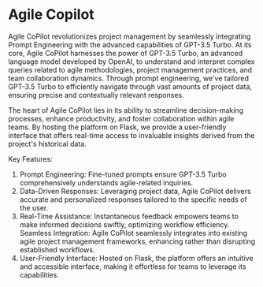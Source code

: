 # Agile Copilot
Agile CoPilot revolutionizes project management by seamlessly integrating Prompt Engineering with the advanced capabilities of GPT-3.5 Turbo. 
At its core, Agile CoPilot harnesses the power of GPT-3.5 Turbo, an advanced language model developed by OpenAI, to understand and interpret complex queries related to agile methodologies, project management practices, and team collaboration dynamics. Through prompt engineering, we've tailored GPT-3.5 Turbo to efficiently navigate through vast amounts of project data, ensuring precise and contextually relevant responses.

The heart of Agile CoPilot lies in its ability to streamline decision-making processes, enhance productivity, and foster collaboration within agile teams. By hosting the platform on Flask, we provide a user-friendly interface that offers real-time access to invaluable insights derived from the project's historical data.

Key Features:

1. Prompt Engineering: Fine-tuned prompts ensure GPT-3.5 Turbo comprehensively understands agile-related inquiries.
2. Data-Driven Responses: Leveraging project data, Agile CoPilot delivers accurate and personalized responses tailored to the specific needs of the user.
3. Real-Time Assistance: Instantaneous feedback empowers teams to make informed decisions swiftly, optimizing workflow efficiency.
Seamless Integration: Agile CoPilot seamlessly integrates into existing agile project management frameworks, enhancing rather than disrupting established workflows.
4. User-Friendly Interface: Hosted on Flask, the platform offers an intuitive and accessible interface, making it effortless for teams to leverage its capabilities.
